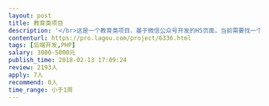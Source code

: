 ```yaml
---                
layout: post       
title: 教育类项目           
description: '</br>这是一个教育类项目，基于微信公众号开发的H5页面，当前需要找一个后台做PHP开发的同学，从当前时间开始到2月26日完成用户账号管理、内容发布、知识闯关、后台用户权限等…</br>'     
contenturl: https://pro.lagou.com/project/6336.html      
tags: [后端开发,PHP]            
salary: 3000-5000元          
publish_time: 2018-02-13 17:09:24         
review: 2193人                   
apply: 7人                   
recommend: 0人                   
time_range: 小于1周              
---                 
```

